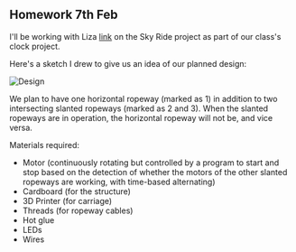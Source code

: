 ## Homework 7th Feb

I'll be working with Liza [link](https://github.com/lizadat/MachineLab/blob/main/homework_07Feb.md) on the Sky Ride project as part of our class's clock project.

Here's a sketch I drew to give us an idea of our planned design:

![Design](https://github.com/rs7358/MachineLab/blob/main/pictures/penup_20240206_012837.jpg)

We plan to have one horizontal ropeway (marked as 1) in addition to two intersecting slanted ropeways (marked as 2 and 3). When the slanted ropeways are in operation, the horizontal ropeway will not be, and vice versa.

Materials required:
- Motor (continuously rotating but controlled by a program to start and stop based on the detection of whether the motors of the other slanted ropeways are working, with time-based alternating)
- Cardboard (for the structure)
- 3D Printer (for carriage)
- Threads (for ropeway cables)
- Hot glue
- LEDs
- Wires
